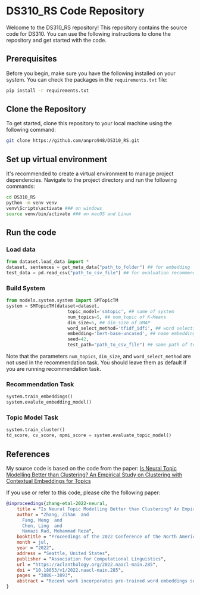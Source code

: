 
# DS310_RS Code Repository

Welcome to the DS310_RS repository! This repository contains the source code for DS310. You can use the following instructions to clone the repository and get started with the code.

## Prerequisites
Before you begin, make sure you have the following installed on your system. You can check the packages in the `requirements.txt` file:

```bash
pip install -r requirements.txt
```

## Clone the Repository
To get started, clone this repository to your local machine using the following command:

``` bash
git clone https://github.com/anpro948/DS310_RS.git
```

## Set up virtual environment
It's recommended to create a virtual environment to manage project dependencies. Navigate to the project directory and run the following commands:
``` bash
cd DS310_RS
python -m venv venv
venv\Scripts\activate ### on windows
source venv/bin/activate ### on macOS and Linux
```
## Run the code
### Load data
``` python
from dataset.load_data import *
dataset, sentences = get_meta_data("path_to_folder") ## for embedding
test_data = pd.read_csv("path_to_csv_file") ## for evaluation recommendation task
```
### Build System
``` python
from models.system.system import SMTopicTM
system = SMTopicTM(dataset=dataset,
                       topic_model='smtopic', ## name of system
                       num_topics=5, ## num_topic of K-Means
                       dim_size=5, ## dim_size of UMAP
                       word_select_method='tfidf_idfi', ## word selection method
                       embedding='bert-base-uncased', ## name embedding
                       seed=42,
                       test_path="path_to_csv_file") ## same path of test_data
```
Note that the parameters `num_topics`, `dim_size`, and `word_select_method` are not used in the recommendation task. You should leave them as default if you are running recommendation task.

### Recommendation Task
```python
system.train_embeddings()
system.evalute_embedding_model()
```
### Topic Model Task
```python
system.train_cluster()
td_score, cv_score, npmi_score = system.evaluate_topic_model()
```

## References
My source code is based on the code from the paper: [Is Neural Topic Modelling Better than Clustering? An Empirical Study on Clustering with Contextual Embeddings for Topics](https://aclanthology.org/2022.naacl-main.285.pdf)

If you use or refer to this code, please cite the following paper:
```bibtex
@inproceedings{zhang-etal-2022-neural,
    title = "Is Neural Topic Modelling Better than Clustering? An Empirical Study on Clustering with Contextual Embeddings for Topics",
    author = "Zhang, Zihan  and
      Fang, Meng  and
      Chen, Ling  and
      Namazi Rad, Mohammad Reza",
    booktitle = "Proceedings of the 2022 Conference of the North American Chapter of the Association for Computational Linguistics: Human Language Technologies",
    month = jul,
    year = "2022",
    address = "Seattle, United States",
    publisher = "Association for Computational Linguistics",
    url = "https://aclanthology.org/2022.naacl-main.285",
    doi = "10.18653/v1/2022.naacl-main.285",
    pages = "3886--3893",
    abstract = "Recent work incorporates pre-trained word embeddings such as BERT embeddings into Neural Topic Models (NTMs), generating highly coherent topics. However, with high-quality contextualized document representations, do we really need sophisticated neural models to obtain coherent and interpretable topics? In this paper, we conduct thorough experiments showing that directly clustering high-quality sentence embeddings with an appropriate word selecting method can generate more coherent and diverse topics than NTMs, achieving also higher efficiency and simplicity.",
}
```
